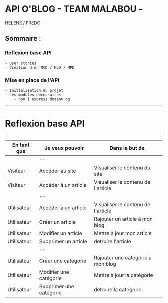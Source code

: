 # API O'BLOG - TEAM MALABOU - 
HELENE / FREDO

## Sommaire :

 ### Reflexion base API
    - User stories
    - Création d'un MCD / MLD / MPD
  
  ### Mise en place de l'API
    - Initialisation du projet 
    - Les modules nécessaires
        - npm i express dotenv pg


---
# Reflexion base API
---

|        En tant que        |Je veux pouvoir |Dans le but de|
|----------------|-------------------------------|-----------------------------|
||--||--|
|Visiteur|   Accéder au site    |Visualiser le contenu du site            |
|Visiteur|   Accéder à un article    |Visualiser le contenu de l'article            |
||--||--|
|Utilisateur| Accéder à un article |Visualiser le contenu de l'article|
|Utilisateur|Créer un article | Rajouter un article à mon blog|
|Utilisateur|Modifier un article|Mettre à jour mon article|
|Utilisateur|Supprimer un article| detruire l'article|
||--||--|
|Utilisateur|Créer une catégorie | Rajouter une catégorie à mon blog|
|Utilisateur|Modifier une catégorie|Mettre à jour la catégorie|
|Utilisateur|Supprimer une catégorie| detruire la catégorie|
